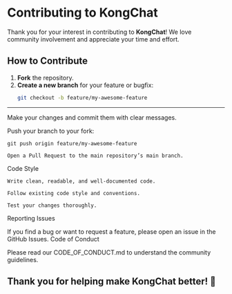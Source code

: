 # Contributing to KongChat

Thank you for your interest in contributing to **KongChat**! We love community involvement and appreciate your time and effort.

## How to Contribute

1. **Fork** the repository.
2. **Create a new branch** for your feature or bugfix:
   ```bash
   git checkout -b feature/my-awesome-feature
---
Make your changes and commit them with clear messages.

Push your branch to your fork:

    git push origin feature/my-awesome-feature

    Open a Pull Request to the main repository’s main branch.

Code Style

    Write clean, readable, and well-documented code.

    Follow existing code style and conventions.

    Test your changes thoroughly.

Reporting Issues

If you find a bug or want to request a feature, please open an issue in the GitHub Issues.
Code of Conduct

Please read our CODE_OF_CONDUCT.md to understand the community guidelines.

Thank you for helping make KongChat better! 🚀
---
